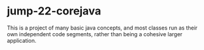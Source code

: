 # jump-22-corejava
This is a project of many basic java concepts, and most classes run as their own independent code segments, rather than being a cohesive larger application.
